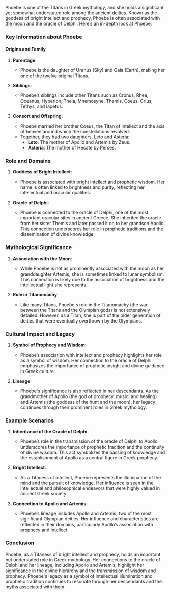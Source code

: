Phoebe is one of the Titans in Greek mythology, and she holds a significant yet somewhat understated role among the ancient deities. Known as the goddess of bright intellect and prophecy, Phoebe is often associated with the moon and the oracle of Delphi. Here’s an in-depth look at Phoebe:

### Key Information about Phoebe

#### Origins and Family
1. **Parentage**:
   - Phoebe is the daughter of Uranus (Sky) and Gaia (Earth), making her one of the twelve original Titans.

2. **Siblings**:
   - Phoebe’s siblings include other Titans such as Cronus, Rhea, Oceanus, Hyperion, Theia, Mnemosyne, Themis, Coeus, Crius, Tethys, and Iapetus.

3. **Consort and Offspring**:
   - Phoebe married her brother Coeus, the Titan of intellect and the axis of heaven around which the constellations revolved.
   - Together, they had two daughters, Leto and Asteria:
     - **Leto**: The mother of Apollo and Artemis by Zeus.
     - **Asteria**: The mother of Hecate by Perses.

### Role and Domains

1. **Goddess of Bright Intellect**:
   - Phoebe is associated with bright intellect and prophetic wisdom. Her name is often linked to brightness and purity, reflecting her intellectual and oracular qualities.

2. **Oracle of Delphi**:
   - Phoebe is connected to the oracle of Delphi, one of the most important oracular sites in ancient Greece. She inherited the oracle from her sister Themis and later passed it on to her grandson Apollo. This connection underscores her role in prophetic traditions and the dissemination of divine knowledge.

### Mythological Significance

1. **Association with the Moon**:
   - While Phoebe is not as prominently associated with the moon as her granddaughter Artemis, she is sometimes linked to lunar symbolism. This connection is likely due to the association of brightness and the intellectual light she represents.

2. **Role in Titanomachy**:
   - Like many Titans, Phoebe's role in the Titanomachy (the war between the Titans and the Olympian gods) is not extensively detailed. However, as a Titan, she is part of the older generation of deities that were eventually overthrown by the Olympians.

### Cultural Impact and Legacy

1. **Symbol of Prophecy and Wisdom**:
   - Phoebe’s association with intellect and prophecy highlights her role as a symbol of wisdom. Her connection to the oracle of Delphi emphasizes the importance of prophetic insight and divine guidance in Greek culture.

2. **Lineage**:
   - Phoebe's significance is also reflected in her descendants. As the grandmother of Apollo (the god of prophecy, music, and healing) and Artemis (the goddess of the hunt and the moon), her legacy continues through their prominent roles in Greek mythology.

### Example Scenarios

1. **Inheritance of the Oracle of Delphi**:
   - Phoebe’s role in the transmission of the oracle of Delphi to Apollo underscores the importance of prophetic tradition and the continuity of divine wisdom. This act symbolizes the passing of knowledge and the establishment of Apollo as a central figure in Greek prophecy.

2. **Bright Intellect**:
   - As a Titaness of intellect, Phoebe represents the illumination of the mind and the pursuit of knowledge. Her influence is seen in the intellectual and philosophical endeavors that were highly valued in ancient Greek society.

3. **Connection to Apollo and Artemis**:
   - Phoebe’s lineage includes Apollo and Artemis, two of the most significant Olympian deities. Her influence and characteristics are reflected in their domains, particularly Apollo’s association with prophecy and intellect.

### Conclusion

Phoebe, as a Titaness of bright intellect and prophecy, holds an important but understated role in Greek mythology. Her connections to the oracle of Delphi and her lineage, including Apollo and Artemis, highlight her significance in the divine hierarchy and the transmission of wisdom and prophecy. Phoebe's legacy as a symbol of intellectual illumination and prophetic tradition continues to resonate through her descendants and the myths associated with them.

